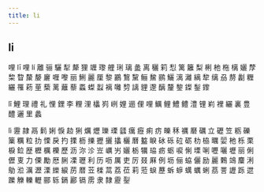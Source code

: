 ```yaml
---
title: li
---
```


## li
哩
lī
哩
lí
離
骊
驪
犁
犛
狸
竰
瓈
艃
琍
璃
盠
离
穲
筣
悡
篱
籬
梨
梸
杝
柂
樆
孋
孷
棃
睝
斄
嫠
廲
喱
嚟
丽
鯏
麗
厘
黎
鸝
鵹
黧
鲡
鯬
鹂
鱺
漓
灕
縭
犂
缡
刕
剺
劙
糎
纚
罹
菞
荲
蔾
蓠
蘺
藜
蟸
蟍
蠫
褵
囄
剓
謧
貍
邌
醨
釐
錅
鏫
鋫
鑗














































lǐ
鯉
理
禮
礼
悝
鋰
李
粴
浬
欚
峛
峢
娌
逦
俚
哩
鱱
鲤
鱧
鳢
澧
锂
峲
裡
纚
裏
豊
醴
邐
里
蠡












lì
靋
隷
鬲
鬁
娳
悷
赲
猁
爄
爏
瓅
瑮
瓥
癘
癧
痢
疠
皪
秝
禲
磿
礪
立
礰
笠
粝
礫
篥
糲
粒
扐
慄
戾
扚
搮
枥
擽
攊
攦
攭
欐
曆
盭
睙
砅
砾
砬
砺
朸
栛
曞
婯
杝
栎
栗
棙
鉝
歴
櫪
櫔
櫟
歷
沥
沵
沴
岦
巁
屴
孋
栃
犡
珕
疬
蛎
唳
悧
塛
唎
嚦
囇
壢
丽
俐
儮
叓
力
傈
勵
厯
脷
凓
瓑
利
历
呖
厲
吏
厉
叕
厤
例
坜
俪
蛠
儷
励
麗
鷅
鴗
麜
浰
鳨
涖
濿
瀝
溧
纅
綟
苈
暦
苙
檪
蒚
荔
莅
莉
蒞
蜧
藶
蚸
蝷
蠇
蠣
蜊
茘
詈
讈
跞
迣
躒
觻
轢
轣
郦
轹
鎘
酈
镉
雳
隶
隸
靂
銐
